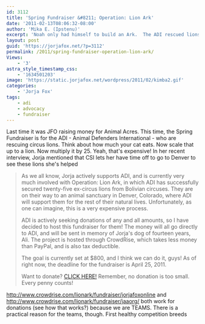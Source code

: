 ```yaml
---
id: 3112
title: 'Spring Fundraiser &#8211; Operation: Lion Ark'
date: '2011-02-13T08:06:32-08:00'
author: 'Mika E. (Ipstenu)'
excerpt: 'Noah only had himself to build an Ark.  The ADI rescued lions have all of us! Join JFO and JAA in raising $800 by April 25th for the rescued circus lions.'
layout: post
guid: 'https://jorjafox.net/?p=3112'
permalink: /2011/spring-fundraiser-operation-lion-ark/
Views:
    - '3'
astra_style_timestamp_css:
    - '1634501203'
image: 'https://static.jorjafox.net/wordpress/2011/02/kimba2.gif'
categories:
    - 'Jorja Fox'
tags:
    - adi
    - advocacy
    - fundraiser
---
```


Last time it was JFO raising money for Animal Acres.  This time, the Spring Fundraiser is for the ADI - Animal Defenders International - who are rescuing circus lions.  Think about how much your cat eats.  Now scale that up to a lion.  Now multiply it by 25.  Yeah, that's expensive!  In her recent interview, Jorja mentioned that CSI lets her have time off to go to Denver to see these lions she's helped

<blockquote>As we all know, Jorja actively supports ADI, and is currently very much involved with Operation: Lion Ark, in which ADI has successfully secured twenty-five ex-circus lions from Bolivian circuses. They are on their way to an animal sanctuary in Denver, Colorado, where ADI will support them for the rest of their natural lives. Unfortunately, as one can imagine, this is a very expensive process.

ADI is actively seeking donations of any and all amounts, so I have decided to host this fundraiser for them! The money will all go directly to ADI, and will be sent in memory of Jorja's dog of fourteen years, Ali. The project is hosted through CrowdRise, which takes less money than PayPal, and is also tax deductible. 

The goal is currently set at $800, and I think we can do it, guys! As of right now, the deadline for the fundraiser is April 25, 2011.

Want to donate? <a href="http://www.crowdrise.com/lionark/fundraiser/jaaorg/">CLICK HERE!</a> Remember, no donation is too small. Every penny counts!
</blockquote>

<a href="http://www.crowdrise.com/lionark/fundraiser/jorjafoxonline">http://www.crowdrise.com/lionark/fundraiser/jorjafoxonline</a> and <a href="http://www.crowdrise.com/lionark/fundraiser/jaaorg/">http://www.crowdrise.com/lionark/fundraiser/jaaorg/</a> both work for donations (see how that works?) because we are TEAMS. There is a practical reason for the teams, though.  First healthy competition breeds 


